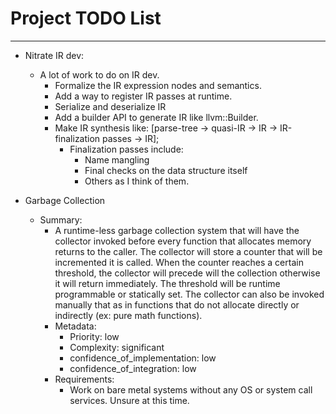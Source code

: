 # Project TODO List

---

- Nitrate IR dev:
  - A lot of work to do on IR dev. 
    - Formalize the IR expression nodes and semantics.
    - Add a way to register IR passes at runtime.
    - Serialize and deserialize IR
    - Add a builder API to generate IR like llvm::Builder.
    - Make IR synthesis like: [parse-tree -> quasi-IR -> IR -> IR-finalization passes -> IR];
      - Finalization passes include:
        - Name mangling
        - Final checks on the data structure itself
        - Others as I think of them.

- Garbage Collection
  - Summary:
    - A runtime-less garbage collection system that will have the collector invoked
      before every function that allocates memory returns to the caller. The collector
      will store a counter that will be incremented it is called. When the counter
      reaches a certain threshold, the collector will precede will the collection
      otherwise it will return immediately. The threshold will be runtime programmable
      or statically set. The collector can also be invoked manually that as in functions that do 
      not allocate directly or indirectly (ex: pure math functions).
    - Metadata:
      - Priority: low
      - Complexity: significant
      - confidence_of_implementation: low
      - confidence_of_integration: low
    - Requirements:
      - Work on bare metal systems without any OS or system call services.
      Unsure at this time.
